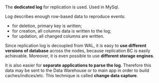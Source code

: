 The **dedicated log** for replication is used.  Used in MySql.

Log describes enough row-based data to reproduce events:
- for deletion, primary key is written;
- for creation, all columns data is written to the log;
- for updation, all changed columns are written.

Since replication log is decoupled from WAL, it is easy to **use different versions of database** across the nodes, because replication BC is easily achievable. Moreover, it is even possible to use **different storage engines**.

It is also easier for **separate applications to parse the log**. Therefore this data may be sent to the Data Warehouse or to main app in order to build caches/indices/etc. This technique is called **change data capture**.